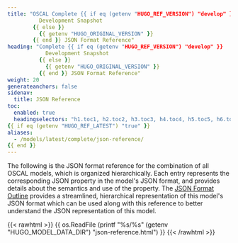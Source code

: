 ```yaml
---
title: "OSCAL Complete {{ if eq (getenv "HUGO_REF_VERSION") "develop" }}
          Development Snapshot
        {{ else }}
          {{ getenv "HUGO_ORIGINAL_VERSION" }}
        {{ end }} JSON Format Reference"
heading: "Complete {{ if eq (getenv "HUGO_REF_VERSION") "develop" }}
            Development Snapshot
          {{ else }}
            {{ getenv "HUGO_ORIGINAL_VERSION" }}
          {{ end }} JSON Format Reference"
weight: 20
generateanchors: false
sidenav:
  title: JSON Reference
toc:
  enabled: true
  headingselectors: "h1.toc1, h2.toc2, h3.toc3, h4.toc4, h5.toc5, h6.toc6"
{{ if eq (getenv "HUGO_REF_LATEST") "true" }}
aliases:
  - /models/latest/complete/json-reference/
{{ end }}
---
```


The following is the JSON format reference for the combination of all OSCAL models, which is organized hierarchically. Each entry represents the corresponding JSON property in the model's JSON format, and provides details about the semantics and use of the property. The [JSON Format Outline](../json-outline/) provides a streamlined, hierarchical representation of this model's JSON format which can be used along with this reference to better understand the JSON representation of this model.

{{< rawhtml >}}
{{ os.ReadFile (printf "%s/%s" (getenv "HUGO_MODEL_DATA_DIR") "json-reference.html") }}
{{< /rawhtml >}}